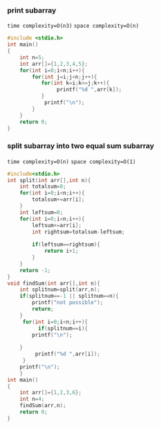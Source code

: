 ### print subarray
``time complexity=O(n3)``
``space complexity=O(n)``
```c
#include <stdio.h>
int main()
{
    int n=5;
    int arr[]={1,2,3,4,5};
    for(int i=0;i<n;i++){
        for(int j=i;j<n;j++){
           for(int k=i;k<=j;k++){
                printf("%d ",arr[k]);
           }
            printf("\n");
        }
    }
    return 0;
}
```
### split subarray into two equal sum subarray
``time complexity=O(n)``
``space complexity=O(1)``
```c
#include<stdio.h>
int split(int arr[],int n){
    int totalsum=0;
    for(int i=0;i<n;i++){
        totalsum+=arr[i];
    }
    int leftsum=0;
    for(int i=0;i<n;i++){
        leftsum+=arr[i];
        int rightsum=totalsum-leftsum;
       
        if(leftsum==rightsum){
            return i+1;
        }
    }
    return -1;
}
void findSum(int arr[],int n){
    int splitnum=split(arr,n);
    if(splitnum==-1 || splitnum==n){
        printf("not possible");
        return;
    }
     for(int i=0;i<n;i++){
          if(splitnum==i){
        printf("\n");
       
    }
         printf("%d ",arr[i]);
     }
    printf("\n");
    }
int main()
{
    int arr[]={1,2,3,6};
    int n=4;
    findSum(arr,n);
    return 0;
}
```
